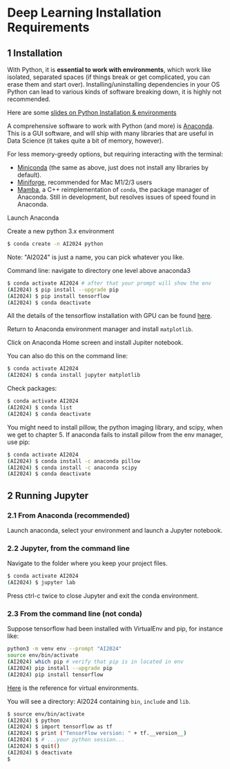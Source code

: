 # Deep Learning Installation Requirements

## 1 Installation

With Python, it is **essential to work with environments**, which work like isolated, separated spaces (if things break or get complicated, you can erase them and start over). Installing/uninstalling dependencies in your OS Python can lead to various kinds of software breaking down, it is highly not recommended.

Here are some [slides on Python Installation & environments](https://docs.google.com/presentation/d/1aTYSvpuYaE_dPIWwT_HEcYve7fsYpDtzix74d5-NvC4/edit?usp=sharing)

A comprehensive software to work with Python (and more) is [Anaconda](https://www.anaconda.com/). This is a GUI software, and will ship with many libraries that are useful in Data Science (it takes quite a bit of memory, however).

For less memory-greedy options, but requiring interacting with the terminal:
- [Miniconda](https://docs.conda.io/en/latest/miniconda.html) (the same as above, just does not install any libraries by default).
- [Miniforge](https://github.com/conda-forge/miniforge), recommended for Mac M1/2/3 users
- [Mamba](https://mamba.readthedocs.io/en/latest/installation/mamba-installation.html), a C++ reimplementation of `conda`, the package manager of Anaconda. Still in development, but resolves issues of speed found in Anaconda.

Launch Anaconda

Create a new python 3.x environment

```bash
$ conda create -n AI2024 python
```

Note: "AI2024" is just a name, you can pick whatever you like.

Command line: navigate to directory one level above anaconda3

```bash
$ conda activate AI2024 # after that your prompt will show the env
(AI2024) $ pip install --upgrade pip
(AI2024) $ pip install tensorflow
(AI2024) $ conda deactivate
```

All the details of the tensorflow installation with GPU can be found
[here](https://www.tensorflow.org/install/pip).

Return to Anaconda environment manager and install `matplotlib`.

Click on Anaconda Home screen and install Jupiter notebook.

You can also do this on the command line:

```bash
$ conda activate AI2024
(AI2024) $ conda install jupyter matplotlib
```

Check packages:

```bash
$ conda activate AI2024
(AI2024) $ conda list
(AI2024) $ conda deactivate
```

You might need to install pillow, the python imaging library, and scipy, when
we get to chapter 5. If anaconda fails to install pillow from the env manager,
use pip:

```bash
$ conda activate AI2024
(AI2024) $ conda install -c anaconda pillow
(AI2024) $ conda install -c anaconda scipy
(AI2024) $ conda deactivate
```

## 2 Running Jupyter

### 2.1 From Anaconda (recommended)

Launch anaconda, select your environment and launch a Jupyter notebook.

### 2.2 Jupyter, from the command line

Navigate to the folder where you keep your project files.

```bash
$ conda activate AI2024
(AI2024) $ jupyter lab
```

Press ctrl-c twice to close Jupyter and exit the conda environment.

### 2.3 From the command line (not conda)

Suppose tensorflow had been installed with VirtualEnv and pip, for instance like:

```bash
python3 -m venv env --prompt "AI2024"
source env/bin/activate
(AI2024) which pip # verify that pip is in located in env
(AI2024) pip install --upgrade pip
(AI2024) pip install tensorflow
```

[Here](https://docs.python.org/3/tutorial/venv.html) is the reference for virtual environments.

You will see a directory: AI2024 containing `bin`, `include` and `lib`.

```bash
$ source env/bin/activate
(AI2024) $ python
(AI2024) $ import tensorflow as tf
(AI2024) $ print ("TensorFlow version: " + tf.__version__)
(AI2024) $ # ...your python session...
(AI2024) $ quit()
(AI2024) $ deactivate
$
```
